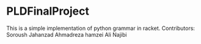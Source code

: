 # PLDFinalProject
This is a simple implementation of python grammar in racket. Contributors: Soroush Jahanzad Ahmadreza hamzei Ali Najibi
